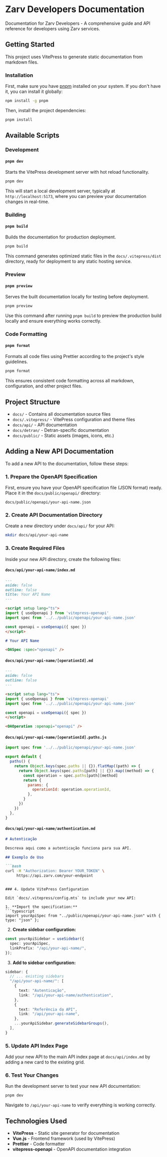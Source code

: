 # Zarv Developers Documentation

Documentation for Zarv Developers - A comprehensive guide and API reference for developers using Zarv services.

## Getting Started

This project uses VitePress to generate static documentation from markdown files.

### Installation

First, make sure you have [pnpm](https://pnpm.io/) installed on your system. If you don't have it, you can install it globally:

```bash
npm install -g pnpm
```

Then, install the project dependencies:

```bash
pnpm install
```

## Available Scripts

### Development

#### `pnpm dev`
Starts the VitePress development server with hot reload functionality.
```bash
pnpm dev
```
This will start a local development server, typically at `http://localhost:5173`, where you can preview your documentation changes in real-time.

### Building

#### `pnpm build`
Builds the documentation for production deployment.
```bash
pnpm build
```
This command generates optimized static files in the `docs/.vitepress/dist` directory, ready for deployment to any static hosting service.

### Preview

#### `pnpm preview`
Serves the built documentation locally for testing before deployment.
```bash
pnpm preview
```
Use this command after running `pnpm build` to preview the production build locally and ensure everything works correctly.

### Code Formatting

#### `pnpm format`
Formats all code files using Prettier according to the project's style guidelines.
```bash
pnpm format
```
This ensures consistent code formatting across all markdown, configuration, and other project files.

## Project Structure

- `docs/` - Contains all documentation source files
- `docs/.vitepress/` - VitePress configuration and theme files
- `docs/api/` - API documentation
- `docs/detran/` - Detran-specific documentation
- `docs/public/` - Static assets (images, icons, etc.)

## Adding a New API Documentation

To add a new API to the documentation, follow these steps:

### 1. Prepare the OpenAPI Specification

First, ensure you have your OpenAPI specification file (JSON format) ready. Place it in the `docs/public/openapi/` directory:

```
docs/public/openapi/your-api-name.json
```

### 2. Create API Documentation Directory

Create a new directory under `docs/api/` for your API:

```bash
mkdir docs/api/your-api-name
```

### 3. Create Required Files

Inside your new API directory, create the following files:

#### `docs/api/your-api-name/index.md`
```markdown
---
aside: false
outline: false
title: Your API Name
---

<script setup lang="ts">
import { useOpenapi } from 'vitepress-openapi'
import spec from '../../public/openapi/your-api-name.json'

const openapi = useOpenapi({ spec })
</script>

# Your API Name

<OASpec :spec="openapi" />
```

#### `docs/api/your-api-name/[operationId].md`
```markdown
---
aside: false
outline: false
---

<script setup lang="ts">
import { useOpenapi } from 'vitepress-openapi'
import spec from '../../public/openapi/your-api-name.json'

const openapi = useOpenapi({ spec })
</script>

<OAOperation :openapi="openapi" />
```

#### `docs/api/your-api-name/[operationId].paths.js`
```javascript
import spec from '../../public/openapi/your-api-name.json'

export default {
  paths() {
    return Object.keys(spec.paths || {}).flatMap((path) => {
      return Object.keys(spec.paths[path] || {}).map((method) => {
        const operation = spec.paths[path][method]
        return {
          params: {
            operationId: operation.operationId,
          },
        }
      })
    })
  },
}
```

#### `docs/api/your-api-name/authentication.md`
```markdown
# Autenticação

Descreva aqui como a autenticação funciona para sua API.

## Exemplo de Uso

```bash
curl -H "Authorization: Bearer YOUR_TOKEN" \
     https://api.zarv.com/your-endpoint
```
```

### 4. Update VitePress Configuration

Edit `docs/.vitepress/config.mts` to include your new API:

1. **Import the specification:**
```typescript
import yourApiSpec from "../public/openapi/your-api-name.json" with { type: "json" };
```

2. **Create sidebar configuration:**
```typescript
const yourApiSidebar = useSidebar({
  spec: yourApiSpec,
  linkPrefix: "/api/your-api-name/",
});
```

3. **Add to sidebar configuration:**
```typescript
sidebar: {
  // ... existing sidebars
  "/api/your-api-name/": [
    {
      text: "Autenticação",
      link: "/api/your-api-name/authentication",
    },
    {
      text: "Referência da API",
      link: "/api/your-api-name",
    },
    ...yourApiSidebar.generateSidebarGroups(),
  ],
}
```

### 5. Update API Index Page

Add your new API to the main API index page at `docs/api/index.md` by adding a new card to the existing grid.

### 6. Test Your Changes

Run the development server to test your new API documentation:

```bash
pnpm dev
```

Navigate to `/api/your-api-name` to verify everything is working correctly.

## Technologies Used

- **VitePress** - Static site generator for documentation
- **Vue.js** - Frontend framework (used by VitePress)
- **Prettier** - Code formatter
- **vitepress-openapi** - OpenAPI documentation integration